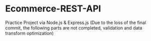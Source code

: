 # Ecommerce-REST-API
Practice Project via Node.js &amp; Express.js
(Due to the loss of the final commit, the following parts are not completed, validation and data transform optimization)
